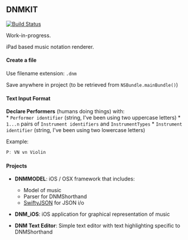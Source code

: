 ## DNMKIT

[![Build Status](https://travis-ci.org/jsbean/DNMKit.svg)](https://travis-ci.org/jsbean/DNMKit)

Work-in-progress.

iPad based music notation renderer.


#### Create a file

Use filename extension: ```.dnm``` 

Save anywhere in project (to be retrieved from ```NSBundle.mainBundle()```)

#### Text Input Format

**Declare Performers** (humans doing things) with:    
    * ```Performer identifier``` (string, I've been using two uppercase letters)
    * ```1...n``` pairs of ```Instrument identifiers``` and ```InstrumentTypes```
        * ```Instrument identifier``` (string, I've been using two lowercase letters)

Example:

```Swift
P: VN vn Violin
```



#### Projects

* **DNMMODEL**: iOS / OSX framework that includes:
    * Model of music
    * Parser for DNMShorthand
    * [SwiftyJSON](https://github.com/SwiftyJSON/SwiftyJSON) for JSON i/o
    

* **DNM_iOS**: iOS application for graphical representation of music

* **DNM Text Editor**: Simple text editor with text highlighting specific to DNMShorthand

